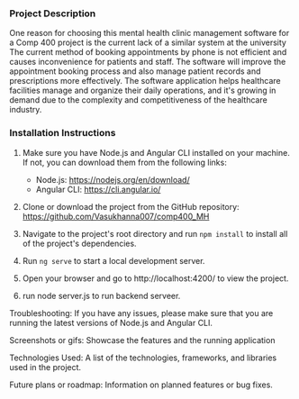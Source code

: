 ### Project Description

One reason for choosing this mental health clinic management software for a Comp 400 project is the current lack of a similar system at the university The current method of booking appointments by phone is not efficient and causes inconvenience for patients and staff. The software will improve the appointment booking process and also manage patient records and prescriptions more effectively. The software application helps healthcare facilities manage and organize their daily operations, and it's growing in demand due to the complexity and competitiveness of the healthcare industry.


### Installation Instructions

1. Make sure you have Node.js and Angular CLI installed on your machine. If not, you can download them from the following links:
    - Node.js: https://nodejs.org/en/download/
    - Angular CLI: https://cli.angular.io/

2. Clone or download the project from the GitHub repository: https://github.com/Vasukhanna007/comp400_MH

3. Navigate to the project's root directory and run `npm install` to install all of the project's dependencies.

4. Run `ng serve` to start a local development server.

5. Open your browser and go to http://localhost:4200/ to view the project.

6. run node server.js to run backend serveer.


Troubleshooting:
If you have any issues, please make sure that you are running the latest versions of Node.js and Angular CLI.

Screenshots or gifs: Showcase the features and the running application

Technologies Used: A list of the technologies, frameworks, and libraries used in the project.

Future plans or roadmap: Information on planned features or bug fixes.


